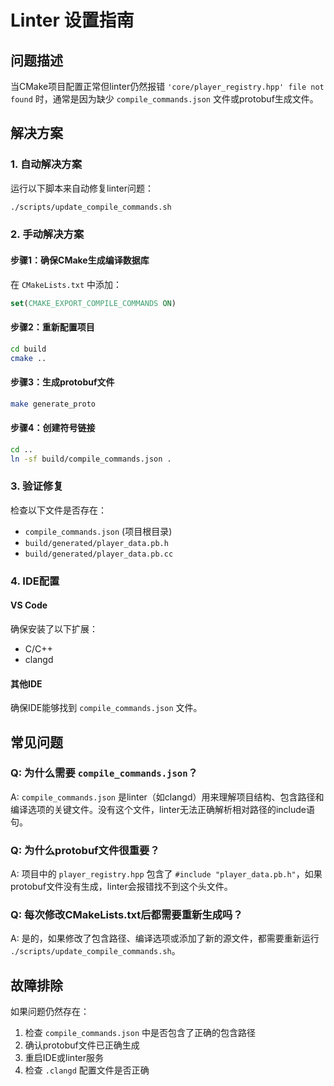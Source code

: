 # Linter 设置指南

## 问题描述

当CMake项目配置正常但linter仍然报错 `'core/player_registry.hpp' file not found` 时，通常是因为缺少 `compile_commands.json` 文件或protobuf生成文件。

## 解决方案

### 1. 自动解决方案

运行以下脚本来自动修复linter问题：

```bash
./scripts/update_compile_commands.sh
```

### 2. 手动解决方案

#### 步骤1：确保CMake生成编译数据库

在 `CMakeLists.txt` 中添加：

```cmake
set(CMAKE_EXPORT_COMPILE_COMMANDS ON)
```

#### 步骤2：重新配置项目

```bash
cd build
cmake ..
```

#### 步骤3：生成protobuf文件

```bash
make generate_proto
```

#### 步骤4：创建符号链接

```bash
cd ..
ln -sf build/compile_commands.json .
```

### 3. 验证修复

检查以下文件是否存在：

- `compile_commands.json` (项目根目录)
- `build/generated/player_data.pb.h`
- `build/generated/player_data.pb.cc`

### 4. IDE配置

#### VS Code

确保安装了以下扩展：
- C/C++
- clangd

#### 其他IDE

确保IDE能够找到 `compile_commands.json` 文件。

## 常见问题

### Q: 为什么需要 `compile_commands.json`？

A: `compile_commands.json` 是linter（如clangd）用来理解项目结构、包含路径和编译选项的关键文件。没有这个文件，linter无法正确解析相对路径的include语句。

### Q: 为什么protobuf文件很重要？

A: 项目中的 `player_registry.hpp` 包含了 `#include "player_data.pb.h"`，如果protobuf文件没有生成，linter会报错找不到这个头文件。

### Q: 每次修改CMakeLists.txt后都需要重新生成吗？

A: 是的，如果修改了包含路径、编译选项或添加了新的源文件，都需要重新运行 `./scripts/update_compile_commands.sh`。

## 故障排除

如果问题仍然存在：

1. 检查 `compile_commands.json` 中是否包含了正确的包含路径
2. 确认protobuf文件已正确生成
3. 重启IDE或linter服务
4. 检查 `.clangd` 配置文件是否正确 